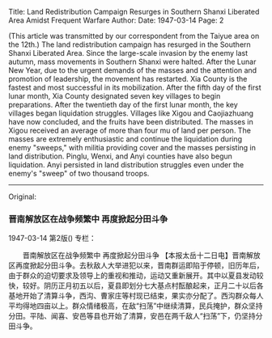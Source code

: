 Title: Land Redistribution Campaign Resurges in Southern Shanxi Liberated Area Amidst Frequent Warfare
Author:
Date: 1947-03-14
Page: 2

(This article was transmitted by our correspondent from the Taiyue area on the 12th.) The land redistribution campaign has resurged in the Southern Shanxi Liberated Area. Since the large-scale invasion by the enemy last autumn, mass movements in Southern Shanxi were halted. After the Lunar New Year, due to the urgent demands of the masses and the attention and promotion of leadership, the movement has restarted. Xia County is the fastest and most successful in its mobilization. After the fifth day of the first lunar month, Xia County designated seven key villages to begin preparations. After the twentieth day of the first lunar month, the key villages began liquidation struggles. Villages like Xigou and Caojiazhuang have now concluded, and the fruits have been distributed. The masses in Xigou received an average of more than four mu of land per person. The masses are extremely enthusiastic and continue the liquidation during enemy "sweeps," with militia providing cover and the masses persisting in land distribution. Pinglu, Wenxi, and Anyi counties have also begun liquidation. Anyi persisted in land distribution struggles even under the enemy's "sweep" of two thousand troops.



<hr /> 

Original: 


### 晋南解放区在战争频繁中  再度掀起分田斗争

1947-03-14
第2版()
专栏：

　　晋南解放区在战争频繁中
    再度掀起分田斗争
    【本报太岳十二日电】晋南解放区再度掀起分田斗争。去秋敌人大举进犯以来，晋南群运即陷于停顿，旧历年后，由于群众的迫切要求及领导上的重视和推动，运动又重新展开。其中以夏县发动较快，较好。阴历正月初五以后，夏县即划分七大基点村酝酿起来，正月二十以后各基地开始了清算斗争，西沟、曹家庄等村现已结束，果实亦分配了。西沟群众每人平均得地四亩以上。群众情绪极高，在敌“扫荡”中继续清算，民兵掩护，群众坚持分田。平陆、闻喜、安邑等县也开始了清算，安邑在两千敌人“扫荡”下，仍坚持分田斗争。
